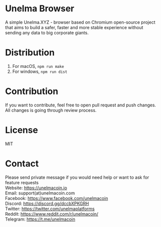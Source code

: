 # Unelma Browser

A simple Unelma.XYZ - browser based on Chromium open-source project that aims to build a safer, faster and more stable experience without sending any data to big corporate giants.

# Distribution

1. For macOS, `npm run make`
2. For windows, `npm run dist`

# Contribution

If you want to contribute, feel free to open pull request and push changes. All changes is going through review process. 

# License
MIT

# Contact
Please send private message if you would need help or want to ask for feature requests
<br>Website: https://unelmacoin.io
<br>Email: support(at)unelmacoin.com 
<br>Facebook: https://www.facebook.com/unelmacoin
<br>Discord: https://discord.gg/dccbXPKGRH
<br>Twitter: https://twitter.com/unelmaplatforms
<br>Reddit: https://www.reddit.com/r/unelmacoin/
<br>Telegram: https://t.me/unelmacoin
